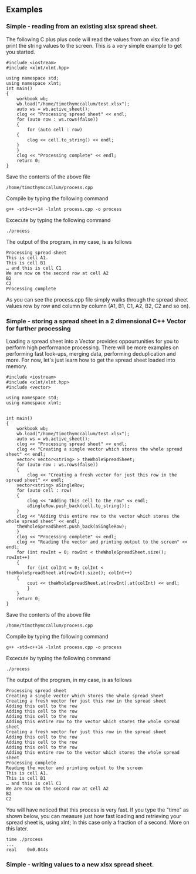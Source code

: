## Examples
### Simple - reading from an existing xlsx spread sheet.
The following C plus plus code will read the values from an xlsx file and print the string values to the screen. This is a very simple example to get you started.

```
#include <iostream>
#include <xlnt/xlnt.hpp>

using namespace std;
using namespace xlnt;
int main()
{
    workbook wb;
    wb.load("/home/timothymccallum/test.xlsx");
    auto ws = wb.active_sheet();
    clog << "Processing spread sheet" << endl;
    for (auto row : ws.rows(false)) 
    { 
        for (auto cell : row) 
	{ 
	    clog << cell.to_string() << endl;
	}
    }
    clog << "Processing complete" << endl;
    return 0;
}
```
Save the contents of the above file 
```
/home/timothymccallum/process.cpp
```
Compile by typing the following command
```
g++ -std=c++14 -lxlnt process.cpp -o process
```
Excecute by typing the following command
```
./process
```
The output of the program, in my case, is as follows
```
Processing spread sheet
This is cell A1.
This is cell B1
… and this is cell C1
We are now on the second row at cell A2
B2
C2
Processing complete
```
As you can see the process.cpp file simply walks through the spread sheet values row by row and column by column (A1, B1, C1, A2, B2, C2 and so on).

### Simple - storing a spread sheet in a 2 dimensional C++ Vector for further processing
Loading a spread sheet into a Vector provides oppourtunities for you to perform high performance processing. There will be more examples on performing fast look-ups, merging data, performing deduplication and more. For now, let's just learn how to get the spread sheet loaded into memory.
```
#include <iostream>
#include <xlnt/xlnt.hpp>
#include <vector>

using namespace std;
using namespace xlnt;


int main()
{
    workbook wb;
    wb.load("/home/timothymccallum/test.xlsx");
    auto ws = wb.active_sheet();
    clog << "Processing spread sheet" << endl;
    clog << "Creating a single vector which stores the whole spread sheet" << endl;
    vector< vector<string> > theWholeSpreadSheet;
    for (auto row : ws.rows(false)) 
    { 
        clog << "Creating a fresh vector for just this row in the spread sheet" << endl;
	vector<string> aSingleRow;
	for (auto cell : row) 
	{ 
	    clog << "Adding this cell to the row" << endl;
	    aSingleRow.push_back(cell.to_string());
	}
	clog << "Adding this entire row to the vector which stores the whole spread sheet" << endl;
	theWholeSpreadSheet.push_back(aSingleRow);
    }
    clog << "Processing complete" << endl;
    clog << "Reading the vector and printing output to the screen" << endl;
    for (int rowInt = 0; rowInt < theWholeSpreadSheet.size(); rowInt++)
    {
        for (int colInt = 0; colInt < theWholeSpreadSheet.at(rowInt).size(); colInt++)
	{
	    cout << theWholeSpreadSheet.at(rowInt).at(colInt) << endl;
        }
    }
    return 0;
}
```
Save the contents of the above file 
```
/home/timothymccallum/process.cpp
```
Compile by typing the following command
```
g++ -std=c++14 -lxlnt process.cpp -o process
```
Excecute by typing the following command
```
./process
```
The output of the program, in my case, is as follows
```
Processing spread sheet
Creating a single vector which stores the whole spread sheet
Creating a fresh vector for just this row in the spread sheet
Adding this cell to the row
Adding this cell to the row
Adding this cell to the row
Adding this entire row to the vector which stores the whole spread sheet
Creating a fresh vector for just this row in the spread sheet
Adding this cell to the row
Adding this cell to the row
Adding this cell to the row
Adding this entire row to the vector which stores the whole spread sheet
Processing complete
Reading the vector and printing output to the screen
This is cell A1.
This is cell B1
… and this is cell C1
We are now on the second row at cell A2
B2
C2
```
You will have noticed that this process is very fast. If you type the "time" as shown below, you can measure just how fast loading and retrieving your spread sheet is, using xlnt; In this case only a fraction of a second. More on this later.
```
time ./process 
...
real	0m0.044s
```
### Simple - writing values to a new xlsx spread sheet.
